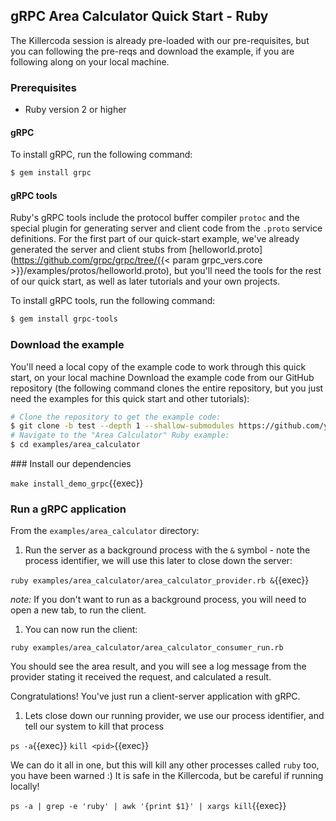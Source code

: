 ## gRPC Area Calculator Quick Start - Ruby 


The Killercoda session is already pre-loaded with our pre-requisites, but you can following the pre-reqs and download the example, if you are following along on your local machine.

### Prerequisites

- Ruby version 2 or higher

#### gRPC

To install gRPC, run the following command:

```sh
$ gem install grpc
```

#### gRPC tools

Ruby's gRPC tools include the protocol buffer compiler `protoc` and the special
plugin for generating server and client code from the `.proto` service
definitions. For the first part of our quick-start example, we've already
generated the server and client stubs from
[helloworld.proto](https://github.com/grpc/grpc/tree/{{< param grpc_vers.core >}}/examples/protos/helloworld.proto),
but you'll need the tools for the rest of our quick start, as well as later
tutorials and your own projects.

To install gRPC tools, run the following command:

```sh
$ gem install grpc-tools
```

### Download the example

You'll need a local copy of the example code to work through this quick start, on your local machine
Download the example code from our GitHub repository (the following command
clones the entire repository, but you just need the examples for this quick start
and other tutorials):

```sh
# Clone the repository to get the example code:
$ git clone -b test --depth 1 --shallow-submodules https://github.com/you54f/pact-ruby-ffi
# Navigate to the "Area Calculator" Ruby example:
$ cd examples/area_calculator
```

### Install our dependencies

`make install_demo_grpc`{{exec}}

### Run a gRPC application

From the `examples/area_calculator` directory:

 1. Run the server as a background process with the `&` symbol - note the process identifier, we will use this later to close down the server:

`ruby examples/area_calculator/area_calculator_provider.rb &`{{exec}}

_note:_ If you don't want to run as a background process, you will need to open a new tab, to run the client.

 1. You can now run the client:

`ruby examples/area_calculator/area_calculator_consumer_run.rb`

You should see the area result, and you will see a log message from the provider stating it received the request, and calculated a result.

Congratulations! You've just run a client-server application with gRPC.

1. Lets close down our running provider, we use our process identifier, and tell our system to kill that process

`ps -a`{{exec}}
`kill <pid>`{{exec}}

We can do it all in one, but this will kill any other processes called `ruby` too, you have been warned :) It is safe in the Killercoda, but be careful if running locally!

`ps -a | grep -e 'ruby' | awk '{print $1}' | xargs kill`{{exec}}